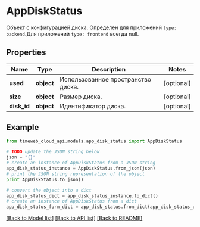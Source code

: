 # AppDiskStatus

Объект с конфигурацией диска. Определен для приложений `type: backend`.Для приложений `type: frontend` всегда null.

## Properties
Name | Type | Description | Notes
------------ | ------------- | ------------- | -------------
**used** | **object** | Использованное пространство диска. | [optional] 
**size** | **object** | Размер диска. | [optional] 
**disk_id** | **object** | Идентификатор диска. | [optional] 

## Example

```python
from timeweb_cloud_api.models.app_disk_status import AppDiskStatus

# TODO update the JSON string below
json = "{}"
# create an instance of AppDiskStatus from a JSON string
app_disk_status_instance = AppDiskStatus.from_json(json)
# print the JSON string representation of the object
print AppDiskStatus.to_json()

# convert the object into a dict
app_disk_status_dict = app_disk_status_instance.to_dict()
# create an instance of AppDiskStatus from a dict
app_disk_status_form_dict = app_disk_status.from_dict(app_disk_status_dict)
```
[[Back to Model list]](../README.md#documentation-for-models) [[Back to API list]](../README.md#documentation-for-api-endpoints) [[Back to README]](../README.md)


